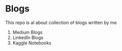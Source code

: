 # Blogs
This repo is al about collection of blogs written by me 

1. Medium Blogs
2. LinkedIn Blogs
3. Kaggle Notebooks
